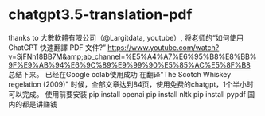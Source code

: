 # chatgpt3.5-translation-pdf
thanks to 大數軟體有限公司（@Largitdata, youtube）, 将老师的“如何使用ChatGPT 快速翻譯 PDF 文件?”
https://www.youtube.com/watch?v=SjFNh18BB7M&amp;ab_channel=%E5%A4%A7%E6%95%B8%E8%BB%9F%E9%AB%94%E6%9C%89%E9%99%90%E5%85%AC%E5%8F%B8
总结下来。
已经在Google colab使用成功
在翻译"The Scotch Whiskey regelation (2009)" 时候，全部文章达到84页，使用免费的chatgpt，1个半小时可以完成。
使用前要安装
pip install openai 
pip install nltk
pip install pypdf
国内的都是讲赚钱
